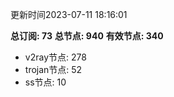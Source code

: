 更新时间2023-07-11 18:16:01

**总订阅: 73**
**总节点: 940**
**有效节点: 340**
- v2ray节点: 278
- trojan节点: 52
- ss节点: 10
